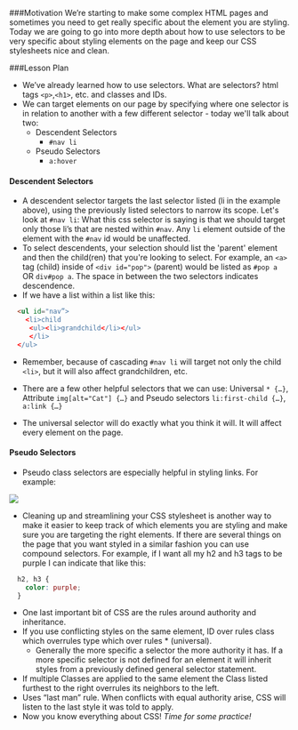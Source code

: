 
###Motivation
We’re starting to make some complex HTML pages and sometimes you need to get really specific about the element you are styling. Today we are going to go into more depth about how to use selectors to be very specific about styling elements on the page and keep our CSS stylesheets nice and clean.

###Lesson Plan

+ We’ve already learned how to use selectors. What are selectors? html tags `<p>`,`<h1>`, etc. and classes and IDs.
+ We can target elements on our page by specifying where one selector is in relation to another with a few different selector - today we'll talk about two:
  + Descendent Selectors
    + `#nav li`
  + Pseudo Selectors
    + `a:hover`

#### Descendent Selectors

+ A descendent selector targets the last selector listed (li in the example above), using the previously listed selectors to narrow its scope. Let's look at `#nav li`: What this css selector is saying is that we should target only those li’s that are nested within `#nav`. Any `li` element outside of the element with the `#nav` id would be unaffected.
+ To select descendents, your selection should list the 'parent' element and then the child(ren) that you're looking to select. For example, an `<a>` tag (child) inside of `<div id="pop">` (parent) would be listed as `#pop a` OR `div#pop a`. The space in between the two selectors indicates descendence.
+ If we have a list within a list like this:
```html
  <ul id="nav”>
    <li>child
     <ul><li>grandchild</li></ul>
     </li>
  </ul>
```
+ Remember, because of cascading `#nav li` will target not only the child `<li>`, but it will also affect grandchildren, etc.

+ There are a few other helpful selectors that we can use: Universal `* {…}`, Attribute `img[alt="Cat"] {…}` and Pseudo selectors `li:first-child {…}`, `a:link {…}`
+ The universal selector will do exactly what you think it will. It will affect every element on the page. 

#### Pseudo Selectors

+ Pseudo class selectors are especially helpful in styling links. For example:

<img src= "https://s3.amazonaws.com/after-school-assets/css-selector2.png">

+ Cleaning up and streamlining your CSS stylesheet is another way to make it easier to keep track of which elements you are styling and make sure you are targeting the right elements. If there are several things on the page that you want styled in a similar fashion you can use compound selectors. For example, if I want all my h2 and h3 tags to be purple I can indicate that like this:
```css
  h2, h3 {
    color: purple;
  }
  ```

+ One last important bit of CSS are the rules around authority and inheritance.
+ If you use conflicting styles on the same element, ID over rules class which overrules type which over rules * (universal). 
  + Generally the more specific a selector the more authority it has. If a more specific selector is not defined for an element it will inherit styles from a previously defined general selector statement.
+ If multiple Classes are applied to the same element the Class listed furthest to the right overrules its neighbors to the left.
+ Uses “last man” rule. When conflicts with equal authority arise, CSS will listen to the last style it was told to apply. 
+ Now you know everything about CSS! *Time for some practice!*
